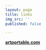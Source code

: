 ```yaml
---
layout: page
title: links
img_src: ''
published: false

---
```

<a href="https://artportable.com/en/profile/@achilles.nasios" target="blank"> **artportable.com**</a>